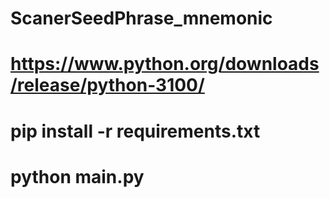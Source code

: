 # ScanerSeedPhrase_mnemonic
#
# https://www.python.org/downloads/release/python-3100/
# pip install -r requirements.txt
# python main.py
